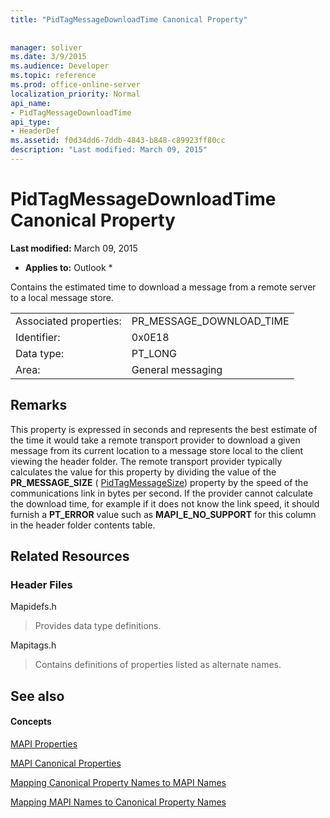 ```yaml
---
title: "PidTagMessageDownloadTime Canonical Property"
 
 
manager: soliver
ms.date: 3/9/2015
ms.audience: Developer
ms.topic: reference
ms.prod: office-online-server
localization_priority: Normal
api_name:
- PidTagMessageDownloadTime
api_type:
- HeaderDef
ms.assetid: f0d34dd6-7ddb-4843-b848-c89923ff80cc
description: "Last modified: March 09, 2015"
---
```


# PidTagMessageDownloadTime Canonical Property

 **Last modified:** March 09, 2015 
  
 * **Applies to:** Outlook * 
  
Contains the estimated time to download a message from a remote server to a local message store. 
  
|||
|:-----|:-----|
|Associated properties:  <br/> |PR_MESSAGE_DOWNLOAD_TIME  <br/> |
|Identifier:  <br/> |0x0E18  <br/> |
|Data type:  <br/> |PT_LONG  <br/> |
|Area:  <br/> |General messaging  <br/> |
   
## Remarks

This property is expressed in seconds and represents the best estimate of the time it would take a remote transport provider to download a given message from its current location to a message store local to the client viewing the header folder. The remote transport provider typically calculates the value for this property by dividing the value of the **PR_MESSAGE_SIZE** ( [PidTagMessageSize](pidtagmessagesize-canonical-property.md)) property by the speed of the communications link in bytes per second. If the provider cannot calculate the download time, for example if it does not know the link speed, it should furnish a **PT_ERROR** value such as **MAPI_E_NO_SUPPORT** for this column in the header folder contents table. 
  
## Related Resources

### Header Files

Mapidefs.h
  
> Provides data type definitions.
    
Mapitags.h
  
> Contains definitions of properties listed as alternate names.
    
## See also

#### Concepts

[MAPI Properties](mapi-properties.md)
  
[MAPI Canonical Properties](mapi-canonical-properties.md)
  
[Mapping Canonical Property Names to MAPI Names](mapping-canonical-property-names-to-mapi-names.md)
  
[Mapping MAPI Names to Canonical Property Names](mapping-mapi-names-to-canonical-property-names.md)

